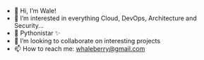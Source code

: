 - 👋 Hi, I’m Wale!
- 👀 I’m interested in everything Cloud, DevOps, Architecture and Security...
- 🌱 Pythonistar ✨
- 💞️ I’m looking to collaborate on interesting projects
- 📫 How to reach me: whaleberry@gmail.com 

<!---
berry2012/berry2012 is a ✨ special ✨ repository.

--->
